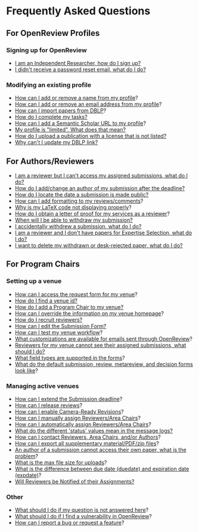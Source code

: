 # Frequently Asked Questions

## For OpenReview Profiles&#x20;

### Signing up for OpenReview

* [I am an Independent Researcher, how do I sign up?](i-am-an-independent-researcher-how-do-i-sign-up.md)
* [I didn't receive a password reset email, what do I do?](i-didnt-receive-a-password-reset-email-what-do-i-do.md)

### Modifying an existing profile

* [How can I add or remove a name from my profile](../creating-an-openreview-profile/add-or-remove-a-name-from-your-profile.md)?&#x20;
* [How can I add or remove an email address from my profile](../creating-an-openreview-profile/add-or-remove-an-email-address-from-your-profile.md)?&#x20;
* [How can I import papers from DBLP](../creating-an-openreview-profile/importing-papers-from-dblp.md)?
* [How do I complete my tasks?](how-do-i-complete-my-tasks.md)
* [How can I add a Semantic Scholar URL to my profile](../creating-an-openreview-profile/finding-and-adding-a-semantic-scholar-url-to-your-profile.md)?&#x20;
* [My profile is "limited". What does that mean? ](my-profile-is-limited-.-what-does-that-mean.md)
* [How do I upload a publication with a license that is not listed?](how-do-i-upload-a-publication-with-a-license-that-is-not-listed.md)
* [Why can't I update my DBLP link?](why-cant-i-update-my-dblp-link.md)

## For Authors/Reviewers

* [I am a reviewer but I can't access my assigned submissions, what do I do?](i-am-a-reviewer-but-i-cant-access-my-assigned-submissions-what-do-i-do.md)
* [How do I add/change an author of my submission after the deadline?](how-do-i-add-change-an-author-of-my-submission-after-the-deadline.md)
* [How do I locate the date a submission is made public?](how-do-i-locate-the-date-a-submission-is-made-public.md)
* [How can I add formatting to my reviews/comments](../../how-to-guides/submissions-comments-reviews-and-decisions/how-to-add-formatting-to-reviews-or-comments.md)?
* [Why is my LaTeX code not displaying properly](../../reference/openreview-tex/common-issues-with-latex-code-display.md)?&#x20;
* [How do I obtain a letter of proof for my services as a reviewer](how-do-i-obtain-a-letter-of-proof-for-my-services-as-a-reviewer.md)?
* [When will I be able to withdraw my submission?](when-will-i-be-able-to-withdraw-my-submission.md)
* [I accidentally withdrew a submission, what do I do?](i-accidentally-withdrew-a-submission-what-do-i-do.md)
* [I am a reviewer and I don't have papers for Expertise Selection, what do I do?](i-am-a-reviewer-and-i-dont-have-papers-for-expertise-selection-what-do-i-do.md)
* [I want to delete my withdrawn or desk-rejected paper, what do I do?](i-want-to-delete-my-withdrawn-or-desk-rejected-paper-what-do-i-do.md)

## For Program Chairs

### Setting up a venue

* [How can I access the request form for my venue](../hosting-a-venue-on-openreview/navigating-your-venue-pages.md)?&#x20;
* [How do I find a venue id?](how-do-i-find-a-venue-id.md)
* [How do I add a Program Chair to my venue?](how-do-i-add-a-program-chair-to-my-venue.md)
* [How can I override the information on my venue homepage](../../how-to-guides/modifying-venue-homepages/how-to-customize-your-venue-homepage.md)?
* [How do I recruit reviewers?](how-do-i-recruit-reviewers.md)
* [How can I edit the Submission Form? ](../hosting-a-venue-on-openreview/customizing-your-submission-form.md)
* [How can I test my venue workflow](../../how-to-guides/workflow/how-to-test-your-venue-workflow.md)?&#x20;
* [What customizations are available for emails sent through OpenReview](../../how-to-guides/communication/how-to-customize-emails-sent-through-openreview.md)?&#x20;
* [Reviewers for my venue cannot see their assigned submissions, what should I do?](reviewers-for-my-venue-cannot-see-their-assigned-submissions-what-should-i-do.md)
* [What field types are supported in the forms](what-field-types-are-supported-in-the-forms.md)?&#x20;
* [What do the default submission, review, metareview, and decision forms look like](../../reference/default-forms/)?&#x20;

### Managing active venues

* [How can I extend the Submission deadline](../hosting-a-venue-on-openreview/changing-your-submission-deadline.md)?
* [How can I release reviews](../../how-to-guides/workflow/how-to-release-reviews.md)?
* [How can I enable Camera-Ready Revisions](../../how-to-guides/workflow/how-to-enable-camera-ready-revision-upload-for-accepted-papers.md)?
* [How can I manually assign Reviewers/Area Chairs](../../how-to-guides/paper-matching-and-assignment/how-to-do-manual-assignments/)?&#x20;
* [How can I automatically assign Reviewers/Area Chairs](../../how-to-guides/paper-matching-and-assignment/how-to-do-automatic-assignments/)?
* [What do the different 'status' values mean in the message logs?](what-do-the-different-status-values-mean-in-the-message-logs.md)
* [How can I contact Reviewers, Area Chairs, and/or Authors](../../how-to-guides/communication/how-to-send-messages-through-the-ui.md)?
* [How can I export all supplementary material/PDF/zip files](broken-reference)?&#x20;
* [An author of a submission cannot access their own paper, what is the problem](an-author-of-a-submission-cannot-access-their-own-paper-what-is-the-problem.md)?&#x20;
* [What is the max file size for uploads](what-is-the-max-file-size-for-uploads-1.md)?&#x20;
* [What is the difference between due date (duedate) and expiration date (expdate)](what-is-the-difference-between-due-date-duedate-and-expiration-date-expdate.md)?&#x20;
* [Will Reviewers be Notified of their Assignments?](will-reviewers-be-notified-of-their-assignments.md)

### Other

* [What should I do if my question is not answered here](what-should-i-do-if-my-question-is-not-answered-here.md)?&#x20;
* [What should I do if I find a vulnerability in OpenReview](what-should-i-do-if-i-find-a-vulnerability-in-openreview.md)?&#x20;
* [How can I report a bug or request a feature](how-can-i-report-a-bug-or-request-a-feature.md)?
